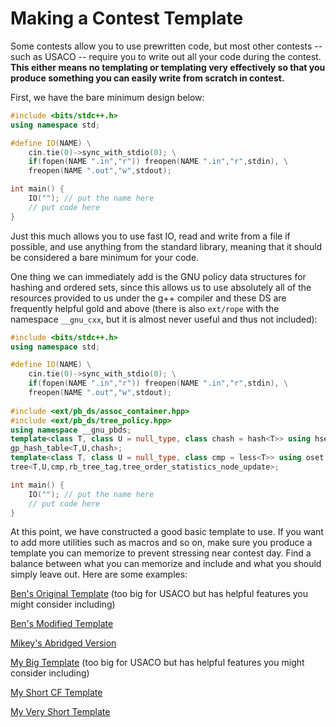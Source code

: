 # Making a Contest Template

Some contests allow you to use prewritten code, but most other contests -- such as USACO -- require you to write out all your code during the contest. **This either means no templating or templating very effectively so that you produce something you can easily write from scratch in contest.** 

First, we have the bare minimum design below:

```cpp
#include <bits/stdc++.h>
using namespace std; 

#define IO(NAME) \
    cin.tie(0)->sync_with_stdio(0); \
    if(fopen(NAME ".in","r")) freopen(NAME ".in","r",stdin), \
    freopen(NAME ".out","w",stdout); 

int main() {
    IO(""); // put the name here
    // put code here
}
```

Just this much allows you to use fast IO, read and write from a file if possible, and use anything from the standard library, meaning that it should be considered a bare minimum for your code. 

One thing we can immediately add is the GNU policy data structures for hashing and ordered sets, since this allows us to use absolutely all of the resources provided to us under the g++ compiler and these DS are frequently helpful gold and above \(there is also `ext/rope` with the namespace `__gnu_cxx`, but it is almost never useful and thus not included\):

```cpp
#include <bits/stdc++.h>
using namespace std; 

#define IO(NAME) \
    cin.tie(0)->sync_with_stdio(0); \
    if(fopen(NAME ".in","r")) freopen(NAME ".in","r",stdin), \
    freopen(NAME ".out","w",stdout); 
    
#include <ext/pb_ds/assoc_container.hpp>
#include <ext/pb_ds/tree_policy.hpp>
using namespace __gnu_pbds;
template<class T, class U = null_type, class chash = hash<T>> using hset = 
gp_hash_table<T,U,chash>;
template<class T, class U = null_type, class cmp = less<T>> using oset = 
tree<T,U,cmp,rb_tree_tag,tree_order_statistics_node_update>;

int main() {
    IO(""); // put the name here
    // put code here
}
```

At this point, we have constructed a good basic template to use. If you want to add more utilities such as macros and so on, make sure you produce a template you can memorize to prevent stressing near contest day. Find a balance between what you can memorize and include and what you should simply leave out. Here are some examples:

[Ben's Original Template](https://github.com/bqi343/USACO/blob/master/Implementations/content/contest/templateLong.cpp) \(too big for USACO but has helpful features you might consider including\)

[Ben's Modified Template](https://github.com/bqi343/USACO/blob/master/Implementations/content/contest/template.cpp)

[Mikey's Abridged Version](https://github.com/caoash/competitive-programming/blob/master/template.cpp)

[My Big Template](https://github.com/Aryansh-S/USACO/blob/master/BigTemplate.cpp) \(too big for USACO but has helpful features you might consider including\)

[My Short CF Template](https://github.com/Aryansh-S/USACO/blob/master/CFformat.cpp)

[My Very Short Template](https://github.com/Aryansh-S/USACO/blob/master/SmallestTemplate.cpp)

